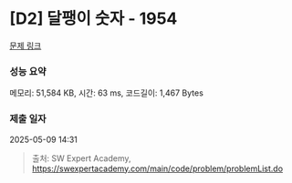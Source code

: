 # [D2] 달팽이 숫자 - 1954 

[문제 링크](https://swexpertacademy.com/main/code/problem/problemDetail.do?contestProbId=AV5PobmqAPoDFAUq) 

### 성능 요약

메모리: 51,584 KB, 시간: 63 ms, 코드길이: 1,467 Bytes

### 제출 일자

2025-05-09 14:31



> 출처: SW Expert Academy, https://swexpertacademy.com/main/code/problem/problemList.do